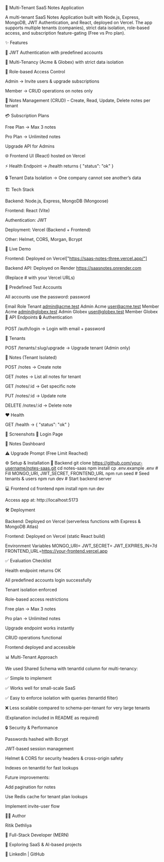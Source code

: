 📘 Multi-Tenant SaaS Notes Application

A multi-tenant SaaS Notes Application built with Node.js, Express, MongoDB, JWT Authentication, and React, deployed on Vercel.
The app supports multiple tenants (companies), strict data isolation, role-based access, and subscription feature-gating (Free vs Pro plan).

✨ Features

🔑 JWT Authentication with predefined accounts

🏢 Multi-Tenancy (Acme & Globex) with strict data isolation

👥 Role-based Access Control

Admin → Invite users & upgrade subscriptions

Member → CRUD operations on notes only

📑 Notes Management (CRUD) – Create, Read, Update, Delete notes per tenant

💳 Subscription Plans

Free Plan → Max 3 notes

Pro Plan → Unlimited notes

Upgrade API for Admins

🌐 Frontend UI (React) hosted on Vercel

⚡ Health Endpoint → /health returns { "status": "ok" }

🔒 Tenant Data Isolation → One company cannot see another’s data

🏗️ Tech Stack

Backend: Node.js, Express, MongoDB (Mongoose)

Frontend: React (Vite)

Authentication: JWT

Deployment: Vercel (Backend + Frontend)

Other: Helmet, CORS, Morgan, Bcrypt

🚀 Live Demo

Frontend: Deployed on Vercel["https://saas-notes-three.vercel.app/"]

Backend API: Deployed on Render 
https://saasnotes.onrender.com

(Replace # with your Vercel URLs)

🧪 Predefined Test Accounts

All accounts use the password: password

Email	Role	Tenant
admin@acme.test
	Admin	Acme
user@acme.test
	Member	Acme
admin@globex.test
	Admin	Globex
user@globex.test
	Member	Globex
🔗 API Endpoints
🔒 Authentication

POST /auth/login → Login with email + password

🏢 Tenants

POST /tenants/:slug/upgrade → Upgrade tenant (Admin only)

📑 Notes (Tenant Isolated)

POST /notes → Create note

GET /notes → List all notes for tenant

GET /notes/:id → Get specific note

PUT /notes/:id → Update note

DELETE /notes/:id → Delete note

❤️ Health

GET /health → { "status": "ok" }

📸 Screenshots
🔐 Login Page

📑 Notes Dashboard

⚠️ Upgrade Prompt (Free Limit Reached)

⚙️ Setup & Installation
🔧 Backend
git clone https://github.com/your-username/notes-saas.git
cd notes-saas
npm install
cp .env.example .env   # Fill MONGO_URI, JWT_SECRET, FRONTEND_URL
npm run seed           # Seed tenants & users
npm run dev            # Start backend server

💻 Frontend
cd frontend
npm install
npm run dev


Access app at: http://localhost:5173

🛠️ Deployment

Backend: Deployed on Vercel (serverless functions with Express & MongoDB Atlas)

Frontend: Deployed on Vercel (static React build)

Environment Variables
MONGO_URI=<your-mongodb-atlas-uri>
JWT_SECRET=<your-secret>
JWT_EXPIRES_IN=7d
FRONTEND_URL=https://your-frontend.vercel.app

✅ Evaluation Checklist

 Health endpoint returns OK

 All predefined accounts login successfully

 Tenant isolation enforced

 Role-based access restrictions

 Free plan → Max 3 notes

 Pro plan → Unlimited notes

 Upgrade endpoint works instantly

 CRUD operations functional

 Frontend deployed and accessible

📊 Multi-Tenant Approach

We used Shared Schema with tenantId column for multi-tenancy:

✅ Simple to implement

✅ Works well for small-scale SaaS

✅ Easy to enforce isolation with queries (tenantId filter)

❌ Less scalable compared to schema-per-tenant for very large tenants

(Explanation included in README as required)

🔒 Security & Performance

Passwords hashed with Bcrypt

JWT-based session management

Helmet & CORS for security headers & cross-origin safety

Indexes on tenantId for fast lookups

Future improvements:

Add pagination for notes

Use Redis cache for tenant plan lookups

Implement invite-user flow

👨‍💻 Author

Ritik Dethliya

💼 Full-Stack Developer (MERN)

🌱 Exploring SaaS & AI-based projects

🔗 LinkedIn
 | GitHub
